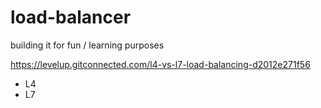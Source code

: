 # load-balancer
building it for fun / learning purposes

https://levelup.gitconnected.com/l4-vs-l7-load-balancing-d2012e271f56

- L4
- L7
